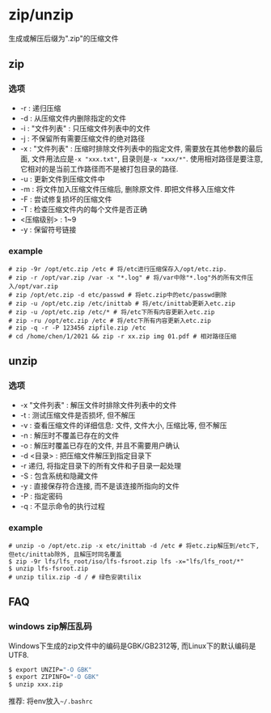 # zip/unzip
生成或解压后缀为".zip"的压缩文件

## zip

### 选项
- -r : 递归压缩
- -d : 从压缩文件内删除指定的文件
- -i : "文件列表" : 只压缩文件列表中的文件
- -j : 不保留所有需要压缩文件的绝对路径
- -x : "文件列表" : 压缩时排除文件列表中的指定文件, 需要放在其他参数的最后面, 文件用法应是`-x "xxx.txt"`, 目录则是`-x "xxx/*"`. 使用相对路径是要注意, 它相对的是当前工作路径而不是被打包目录的路径.
- -u : 更新文件到压缩文件中
- -m : 将文件加入压缩文件压缩后, 删除原文件. 即把文件移入压缩文件
- -F : 尝试修复损坏的压缩文件
- -T : 检查压缩文件内的每个文件是否正确
- <压缩级别> : 1~9
- -y : 保留符号链接

### example
```
# zip -9r /opt/etc.zip /etc # 将/etc进行压缩保存入/opt/etc.zip.
# zip -r /opt/var.zip /var -x "*.log" # 将/var中除"*.log"外的所有文件压入/opt/var.zip
# zip /opt/etc.zip -d etc/passwd # 将etc.zip中的etc/passwd删除
# zip -u /opt/etc.zip /etc/inittab # 将/etc/inittab更新入etc.zip
# zip -u /opt/etc.zip /etc/* # 将/etc下所有内容更新入etc.zip
# zip -ru /opt/etc.zip /etc # 将/etc下所有内容更新入etc.zip
# zip -q -r -P 123456 zipfile.zip /etc
# cd /home/chen/1/2021 && zip -r xx.zip img 01.pdf # 相对路径压缩
```

## unzip
### 选项
- -x "文件列表" : 解压文件时排除文件列表中的文件
- -t : 测试压缩文件是否损坏, 但不解压
- -v : 查看压缩文件的详细信息: 文件, 文件大小, 压缩比等, 但不解压
- -n : 解压时不覆盖已存在的文件
- -o : 解压时覆盖已存在的文件, 并且不需要用户确认
- -d <目录> : 把压缩文件解压到指定目录下
- -r 递归, 将指定目录下的所有文件和子目录一起处理
- -S : 包含系统和隐藏文件
- -y : 直接保存符合连接, 而不是该连接所指向的文件
- -P : 指定密码
- -q : 不显示命令的执行过程

### example
```
# unzip -o /opt/etc.zip -x etc/inittab -d /etc # 将etc.zip解压到/etc下, 但etc/inittab除外, 且解压时同名覆盖
$ zip -9r lfs/lfs_root/iso/lfs-fsroot.zip lfs -x="lfs/lfs_root/*"
$ unzip lfs-fsroot.zip
# unzip tilix.zip -d / # 绿色安装tilix
```

## FAQ
### windows zip解压乱码
Windows下生成的zip文件中的编码是GBK/GB2312等, 而Linux下的默认编码是UTF8.

```bash
$ export UNZIP="-O GBK"
$ export ZIPINFO="-O GBK"
$ unzip xxx.zip
```

推荐: 将env放入`~/.bashrc`